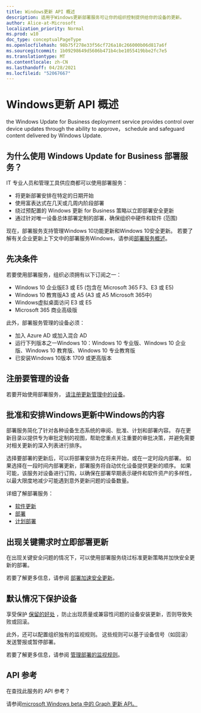 ```yaml
---
title: Windows更新 API 概述
description: 适用于Windows更新部署服务可让你的组织控制提供给你的设备的更新。
author: Alice-at-Microsoft
localization_priority: Normal
ms.prod: w10
doc_type: conceptualPageType
ms.openlocfilehash: 98b75f278e33f56cf726a18c266000b06d817a6f
ms.sourcegitcommit: 1b09298649d5606b471b4cbe1055419bbe2fc7e5
ms.translationtype: MT
ms.contentlocale: zh-CN
ms.lasthandoff: 04/28/2021
ms.locfileid: "52067667"
---
```

# <a name="windows-updates-api-overview"></a>Windows更新 API 概述

the Windows Update for Business deployment service provides control over device updates through the ability to approve， schedule and safeguard content delivered by Windows Update. 

## <a name="why-use-the-windows-update-for-business-deployment-service"></a>为什么使用 Windows Update for Business 部署服务？

IT 专业人员和管理工具供应商都可以使用部署服务：
* 将更新部署安排在特定的日期开始
* 使用富表达式在几天或几周内阶段部署
* 绕过预配置的 Windows 更新 for Business 策略以立即部署安全更新
* 通过针对唯一设备总体部署定制的部署，确保组织中硬件和软件 (范围) 

现在，部署服务支持管理Windows 10功能更新和Windows 10安全更新。 若要了解有关企业更新上下文中的部署服务Windows，请参阅[部署服务概述](https://docs.microsoft.com/windows/deployment/update/deployment-service-overview)。

## <a name="prerequisites"></a>先决条件    

若要使用部署服务，组织必须拥有以下订阅之一：
* Windows 10 企业版E3 或 E5 (包含在 Microsoft 365 F3、E3 或 E5) 
* Windows 10 教育版A3 或 A5 (A3 或 A5 Microsoft 365中) 
* Windows虚拟桌面访问 E3 或 E5
* Microsoft 365 商业高级版

此外，部署服务管理的设备必须：
* 加入 Azure AD 或加入混合 AD
* 运行下列版本之一Windows 10：Windows 10 专业版、Windows 10 企业版、Windows 10 教育版、Windows 10 专业教育版
* 已安装Windows 10版本 1709 或更高版本

## <a name="enroll-devices-to-be-managed"></a>注册要管理的设备

若要开始使用部署服务， [请注册更新管理中的设备](windowsupdates-enroll.md)。

## <a name="approve-and-schedule-windows-content-delivered-from-windows-update"></a>批准和安排Windows更新中Windows的内容

部署服务简化了针对各种设备生态系统的审阅、批准、计划和部署内容。 存在更新目录以提供专为审批定制的视图，帮助您重点关注重要的审批决策，并避免需要对相关更新的深入列表进行排序。

选择要部署的更新后，可以将部署安排为在将来开始，或在一定时段内部署。 如果选择在一段时间内部署更新，部署服务将自动优化设备提供更新的顺序。 如果可能，该服务对设备进行订购，以确保在部署早期表示硬件和软件资产的多样性，以最大限度地减少可能遇到意外更新问题的设备数量。 

详细了解部署服务：
* [软件更新](windowsupdates-software-updates.md)
* [部署](windowsupdates-deployments.md)
* [计划部署](windowsupdates-schedule-deployment.md)

## <a name="immediately-deploy-an-update-when-critical-needs-arise"></a>出现关键需求时立即部署更新

在出现关键安全问题的情况下，可以使用部署服务绕过标准更新策略并加快安全更新的部署。

若要了解更多信息，请参阅 [部署加速安全更新](windowsupdates-deploy-expedited-update.md)。

## <a name="protect-devices-by-default"></a>默认情况下保护设备

享受保护 [保留的好处](https://docs.microsoft.com/windows/deployment/update/safeguard-holds) ，防止出现质量或兼容性问题的设备安装更新，否则导致失败或回滚。

此外，还可以配置组织独有的监视规则。 这些规则可以基于设备信号（如回滚）发送警报或暂停部署。

若要了解更多信息，请参阅 [管理部署的监视规则](windowsupdates-manage-monitoring-rules.md)。

## <a name="api-reference"></a>API 参考

在查找此服务的 API 参考？

请参阅[microsoft Windows beta 中的 Graph 更新 API。](/graph/api/resources/windowsupdates-updates?view=graph-rest-beta&preserve-view=true)
